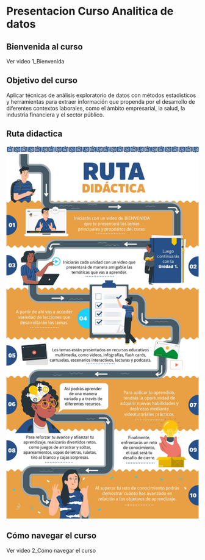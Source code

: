 # Presentacion Curso Analitica de datos

## Bienvenida al curso

Ver video 1_Bienvenida

## Objetivo del curso

Aplicar técnicas de análisis exploratorio de datos con métodos estadísticos y herramientas para extraer información que
propenda por el desarrollo de diferentes contextos laborales, como el ámbito empresarial, la salud, la industria financiera
y el sector público.

## Ruta didactica

![Ruta didactica](image.png)

## Cómo navegar el curso

Ver video 2_Cómo navegar el curso
